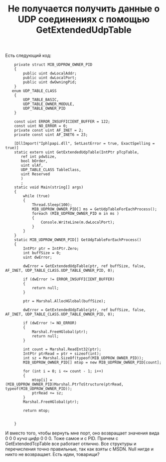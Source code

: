 ﻿---
title: "Не получается получить данные о UDP соединениях с помощью GetExtendedUdpTable"
se.owner.user_id: 289076
se.owner.display_name: "Oleg Lylok"
se.owner.link: "https://ru.stackoverflow.com/users/289076/oleg-lylok"
se.link: "https://ru.stackoverflow.com/questions/835141/%d0%9d%d0%b5-%d0%bf%d0%be%d0%bb%d1%83%d1%87%d0%b0%d0%b5%d1%82%d1%81%d1%8f-%d0%bf%d0%be%d0%bb%d1%83%d1%87%d0%b8%d1%82%d1%8c-%d0%b4%d0%b0%d0%bd%d0%bd%d1%8b%d0%b5-%d0%be-udp-%d1%81%d0%be%d0%b5%d0%b4%d0%b8%d0%bd%d0%b5%d0%bd%d0%b8%d1%8f%d1%85-%d1%81-%d0%bf%d0%be%d0%bc%d0%be%d1%89%d1%8c%d1%8e-getextendedudptable"
se.question_id: 835141
se.post_type: question
se.score: 1
---
<p>Есть следующий код:</p>

<pre><code>    private struct MIB_UDPROW_OWNER_PID
    {
        public uint dwLocalAddr;
        public uint dwLocalPort;
        public uint dwOwningPid;
    }
   enum UDP_TABLE_CLASS
    {
        UDP_TABLE_BASIC,
        UDP_TABLE_OWNER_MODULE,
        UDP_TABLE_OWNER_PID
    }

    const uint ERROR_INSUFFICIENT_BUFFER = 122;
    const uint NO_ERROR = 0;
    private const uint AF_INET = 2;
    private const uint AF_INET6 = 23;

    [DllImport("Iphlpapi.dll", SetLastError = true, ExactSpelling = true)]
    static extern uint GetExtendedUdpTable(IntPtr pTcpTable,
       ref int pdwSize,
       bool bOrder,
       uint ulAf,
       UDP_TABLE_CLASS TableClass,
       uint Reserved
       )
       ;
    static void Main(string[] args)
    {
        while (true)
        {
            Thread.Sleep(100);
            MIB_UDPROW_OWNER_PID[] ms = GetUdpTableForEachProcess();
            foreach (MIB_UDPROW_OWNER_PID m in ms )
            {
                Console.WriteLine(m.dwLocalPort);
            }
        }
    }
    static MIB_UDPROW_OWNER_PID[] GetUdpTableForEachProcess()
    {
        IntPtr ptr = IntPtr.Zero;
        int buffSize = 0;
        uint dwError;

        dwError = GetExtendedUdpTable(ptr, ref buffSize, false, AF_INET, UDP_TABLE_CLASS.UDP_TABLE_OWNER_PID, 0);

        if (dwError != ERROR_INSUFFICIENT_BUFFER)
        {
            return null;
        }

        ptr = Marshal.AllocHGlobal(buffSize);

        dwError = GetExtendedUdpTable(ptr, ref buffSize, false, AF_INET, UDP_TABLE_CLASS.UDP_TABLE_OWNER_PID, 0);

        if (dwError != NO_ERROR)
        {
            Marshal.FreeHGlobal(ptr);
            return null;
        }

        int count = Marshal.ReadInt32(ptr);
        IntPtr ptrRead = ptr + sizeof(int);
        int sz = Marshal.SizeOf(typeof(MIB_UDPROW_OWNER_PID));
        MIB_UDPROW_OWNER_PID[] mtop = new MIB_UDPROW_OWNER_PID[count];

        for (int i = 0; i &lt;= count - 1; i++)
        {
            mtop[i] = (MIB_UDPROW_OWNER_PID)Marshal.PtrToStructure(ptrRead, typeof(MIB_UDPROW_OWNER_PID));
            ptrRead += sz;
        }
        Marshal.FreeHGlobal(ptr);

        return mtop;


    }
</code></pre>

<p>И вместо того, чтобы вернуть мне порт, оно возвращает значения вида 0 0 0 <em>куча цифр</em> 0 0 0. Тоже самое и с PID. Причем с GetExtendedTcpTable все работает отлично. Все структуры и перечисления точно правильные, так как взяты с MSDN. Null нигде и никто не возвращает. Есть идеи, товарищи?</p>
